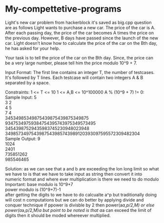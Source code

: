 # My-compettetive-programs
Light's new car problem from hackerblock
it's saved as big.cpp
question are as follows
Light wants to purchase a new car. The price of the car is A. After each passing day, the price of the car becomes A times the price on the previous day. However, B days have passed since the launch of the new car. Light doesn’t know how to calculate the price of the car on the Bth day, he has asked for your help.

Your task is to tell the price of the car on the Bth day. Since, the price can be a very large number, please tell him the price modulo 10^9 + 7.


Input Format:
The first line contains an integer T, the number of testcases. It's followed by T lines. Each testcase will contain two integers A & B separated by a space.

Constraints:
1 <= T <= 10 
1 <= A,B <= 10^100000 
A % (10^9 + 7) != 0:
Sample Input:
5<br />
3 2<br />
4 5<br />
7 4<br />
34534985349875439875439875349875 93475349759384754395743975349573495<br />
34543987529435983745230948023948 3498573497543987543985743989120393097595572309482304<br />
Sample Output:
9<br />
1024<br />
2401<br />
735851262<br />
985546465<br />

Solution:
as we can see that a and b are exceeding the lon long limit so what we have to is that we have to take input as string
then convert it into numeric format and where ever multiplication is there we need to do modulo
Important:
base modulo is 10^9+7<br />
power modulo is (10^9+7)-1<br />
after getting the digits to we have to do calcualte a^p
but traditionally doing will cost n computations
but we can do better by applying divide and conquer technique
if ppower is divisble by 2 then power(a*a,p/2,M)
or else
 power(a*a,p/2,M)*a
 but point to be noted is that a*a can exceed the limit of digits then it should be moded whereever multiplied.
 
